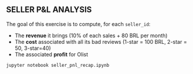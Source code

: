 ## SELLER P&L ANALYSIS

The goal of this exercise is to compute, for each `seller_id`:

- The **revenue** it brings (10% of each sales + 80 BRL per month)
- The **cost** associated with all its bad reviews (1-star = 100 BRL, 2-star = 50, 3-star=40)
- The associated **profit** for Olist

```bash
jupyter notebook seller_pnl_recap.ipynb
```
